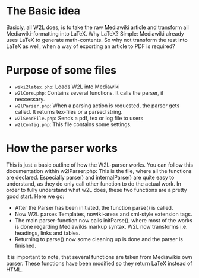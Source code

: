 # The Basic idea #

Basicly, all W2L does, is to take the raw Mediawiki article and transform all Mediawiki-formatting into LaTeX. Why LaTeX? Simple: Mediawiki already uses LaTeX to generate math-contents. So why not transform the rest into LaTeX as well, when a way of exporting an article to PDF is required?

# Purpose of some files #

  * `wiki2latex.php`: Loads W2L into Mediawiki
  * `w2lCore.php`: Contains several functions. It calls the parser, if neccessary.
  * `w2lParser.php`: When a parsing action is requested, the parser gets called. It returns tex-files or a parsed string.
  * `w2lSendFile.php`: Sends a pdf, tex or log file to users
  * `w2lConfig.php`: This file contains some settings.


# How the parser works #

This is just a basic outline of how the W2L-parser works. You can follow this documentation within w2lParser.php: This is the file, where all the functions are declared. Especially parse() and internalParse() are quite easy to understand, as they do only call other function to do the actual work. In order to fully understand what w2L does, these two functions are a pretty good start. Here we go:

  * After the Parser has been initiated, the function parse() is called.
  * Now W2L parses Templates, nowiki-areas and xml-style extension tags.
  * The main parser-function now calls initParse(), where most of the works is done regarding Mediawikis markup syntax. W2L now transforms i.e. headings, links and tables.
  * Returning to parse() now some cleaning up is done and the parser is finished.

It is important to note, that several functions are taken from Mediawikis own parser. These functions have been modified so they return LaTeX instead of HTML.